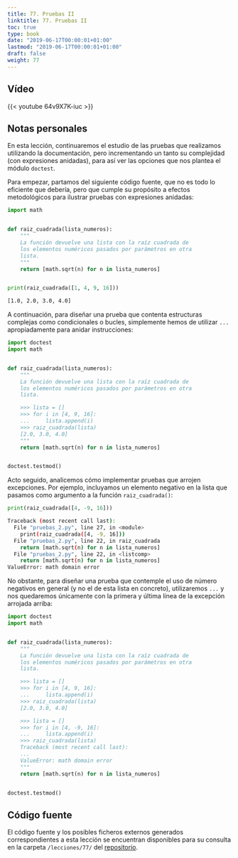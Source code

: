 ```yaml
---
title: 77. Pruebas II
linktitle: 77. Pruebas II
toc: true
type: book
date: "2019-06-17T00:00:01+01:00"
lastmod: "2019-06-17T00:00:01+01:00"
draft: false
weight: 77
---
```


## Vídeo

{{< youtube 64v9X7K-iuc >}}

## Notas personales

En esta lección, continuaremos el estudio de las pruebas que realizamos utilizando la documentación, pero incrementando un tanto su complejidad (con expresiones anidadas), para así ver las opciones que nos plantea el módulo `doctest`.

Para empezar, partamos del siguiente código fuente, que no es todo lo eficiente que debería, pero que cumple su propósito a efectos metodológicos para ilustrar pruebas con expresiones anidadas:

```python
import math


def raiz_cuadrada(lista_numeros):
    """
    La función devuelve una lista con la raíz cuadrada de
    los elementos numéricos pasados por parámetros en otra
    lista.
    """
    return [math.sqrt(n) for n in lista_numeros]


print(raiz_cuadrada([1, 4, 9, 16]))
```

```bash
[1.0, 2.0, 3.0, 4.0]
```

A continuación, para diseñar una prueba que contenta estructuras complejas como condicionales o bucles, simplemente hemos de utilizar `...` apropiadamente para anidar instrucciones:

```python
import doctest
import math


def raiz_cuadrada(lista_numeros):
    """
    La función devuelve una lista con la raíz cuadrada de
    los elementos numéricos pasados por parámetros en otra
    lista.

    >>> lista = []
    >>> for i in [4, 9, 16]:
    ...     lista.append(i)
    >>> raiz_cuadrada(lista)
    [2.0, 3.0, 4.0]
    """
    return [math.sqrt(n) for n in lista_numeros]


doctest.testmod()
```

Acto seguido, analicemos cómo implementar pruebas que arrojen excepciones. Por ejemplo, incluyamos un elemento negativo en la lista que pasamos como argumento a la función `raiz_cuadrada()`:

```python
print(raiz_cuadrada([4, -9, 16]))
```

```bash
Traceback (most recent call last):
  File "pruebas_2.py", line 27, in <module>
    print(raiz_cuadrada([4, -9, 16]))
  File "pruebas_2.py", line 22, in raiz_cuadrada
    return [math.sqrt(n) for n in lista_numeros]
  File "pruebas_2.py", line 22, in <listcomp>
    return [math.sqrt(n) for n in lista_numeros]
ValueError: math domain error
```

No obstante, para diseñar una prueba que contemple el uso de número negativos en general (y no el de esta lista en concreto), utilizaremos `...` y nos quedaremos únicamente con la primera y última línea de la excepción arrojada arriba:

```python
import doctest
import math


def raiz_cuadrada(lista_numeros):
    """
    La función devuelve una lista con la raíz cuadrada de
    los elementos numéricos pasados por parámetros en otra
    lista.

    >>> lista = []
    >>> for i in [4, 9, 16]:
    ...     lista.append(i)
    >>> raiz_cuadrada(lista)
    [2.0, 3.0, 4.0]

    >>> lista = []
    >>> for i in [4, -9, 16]:
    ...     lista.append(i)
    >>> raiz_cuadrada(lista)
    Traceback (most recent call last):
    ...
    ValueError: math domain error
    """
    return [math.sqrt(n) for n in lista_numeros]


doctest.testmod()
```

## Código fuente

El código fuente y los posibles ficheros externos generados correspondientes a esta lección se encuentran disponibles para su consulta en la carpeta `/lecciones/77/` del [repositorio](https://github.com/ImAlexisSaez/curso-python-desde-0).

